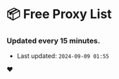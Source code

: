 # :package: Free Proxy List
### Updated every 15 minutes.

- Last updated: `2024-09-09 01:55`

:heart:
